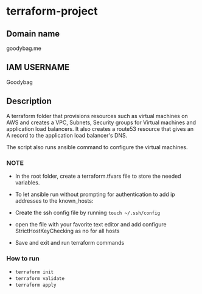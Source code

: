 # terraform-project

## Domain name
goodybag.me

## IAM USERNAME
Goodybag

## Description
A terraform folder that provisions resources such as virtual machines on AWS and creates a VPC, Subnets, Security groups for Virtual machines and application load balancers. It also 
creates a route53 resource that gives an A record to the application load balancer's DNS.

The script also runs ansible command to configure the virtual machines.

### NOTE
- In the root folder, create a terraform.tfvars file to store the needed variables.
- To let ansible run without prompting for authentication to add ip addresses to the known_hosts:
- Create the ssh config file by running `touch ~/.ssh/config`
- open the file with your favorite text editor and add configure StrictHostKeyChecking as no for all hosts
    
- Save and exit and run terraform commands

### How to run
- `terraform init`
- `terraform validate`
- `terraform apply`